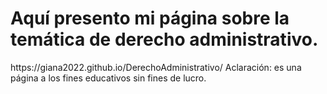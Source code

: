 <h1>Aquí presento mi página sobre la temática de derecho administrativo.</h1>
https://giana2022.github.io/DerechoAdministrativo/
Aclaración: es una página a los fines educativos sin fines de lucro.
